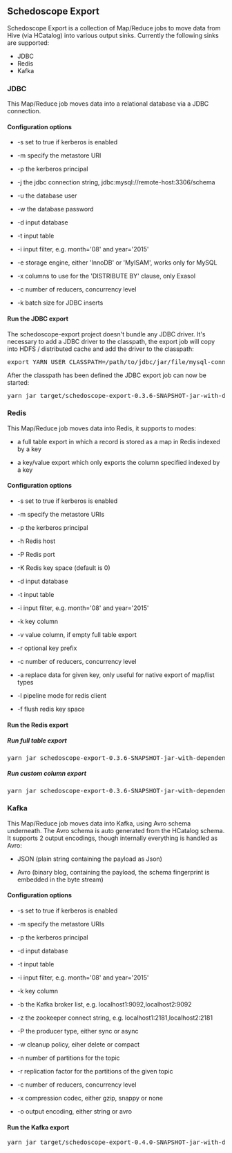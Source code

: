 ## Schedoscope Export

Schedoscope Export is a collection of Map/Reduce jobs to move data from Hive (via HCatalog) into various output sinks. Currently the following sinks are supported:

 * JDBC
 * Redis
 * Kafka

### JDBC

This Map/Reduce job moves data into a relational database via a JDBC connection.

#### Configuration options

 * -s set to true if kerberos is enabled

 * -m specify the metastore URI

 * -p the kerberos principal

 * -j the jdbc connection string, jdbc:mysql://remote-host:3306/schema

 * -u the database user

 * -w the database password

 * -d input database

 * -t input table

 * -i input filter, e.g. month='08' and year='2015'

 * -e storage engine, either 'InnoDB' or 'MyISAM', works only for MySQL

 * -x columns to use for the 'DISTRIBUTE BY' clause, only Exasol

 * -c number of reducers, concurrency level

 * -k batch size for JDBC inserts

#### Run the JDBC export

The schedoscope-export project doesn't bundle any JDBC driver. It's necessary to add a JDBC driver to the classpath, the export job will copy into HDFS / distributed cache and add the driver to the classpath:

<pre>
export YARN_USER_CLASSPATH=/path/to/jdbc/jar/file/mysql-connector-java-5.1.38.jar
</pre>

After the classpath has been defined the JDBC export job can now be started:

<pre>
yarn jar target/schedoscope-export-0.3.6-SNAPSHOT-jar-with-dependencies.jar org.schedoscope.export.jdbc.JdbcExportJob -d crichter_app_eci_datahub -t webtrends_event_small   -s -p 'hive/_HOST@OTTOGROUP.COM' -m 'thrift://brentano.unbelievable-machine.net:9083'  -c 10 -j 'jdbc:mysql://alananderson/crichter' -k 1000  -u dev_crichter -w qweR1234
</pre>

### Redis

This Map/Reduce job moves data into Redis, it supports to modes:
 * a full table export in which a record is stored as a map in Redis indexed by a key

 * a key/value export which only exports the column specified indexed by a key

#### Configuration options

 * -s set to true if kerberos is enabled

 * -m specify the metastore URIs

 * -p the kerberos principal

 * -h Redis host

 * -P Redis port

 * -K Redis key space (default is 0)

 * -d input database

 * -t input table

 * -i input filter, e.g. month='08' and year='2015'

 * -k key  column

 * -v value column, if empty full table export

 * -r optional key prefix

 * -c number of reducers, concurrency level

 * -a replace data for given key, only useful for native export of map/list types

 * -l pipeline mode for redis client

 * -f flush redis key space

#### Run the Redis export

##### Run full table export
<pre>
yarn jar schedoscope-export-0.3.6-SNAPSHOT-jar-with-dependencies.jar org.schedoscope.export.redis.RedisExportJob -d crichter_app_eci_datahub -t webtrends_event -h 'alananderson' -k id -s -p 'hive/_HOST@OTTOGROUP.COM' -m 'thrift://brentano.unbelievable-machine.net:9083'  -c 10
</pre>

##### Run custom column export

<pre>
yarn jar schedoscope-export-0.3.6-SNAPSHOT-jar-with-dependencies.jar org.schedoscope.export.redis.RedisExportJob -d crichter_app_eci_datahub -t webtrends_event -h 'alananderson' -k id -v product_listing -s -p 'hive/_HOST@OTTOGROUP.COM' -m 'thrift://brentano.unbelievable-machine.net:9083'  -c 10
</pre>

### Kafka

This Map/Reduce job moves data into Kafka, using Avro schema underneath. The Avro schema is auto generated from the HCatalog schema. It supports 2 output encodings, though internally everything is handled as Avro:
 * JSON (plain string containing the payload as Json)

 * Avro (binary blog, containing the payload, the schema fingerprint is embedded in the byte stream)

#### Configuration options

 * -s set to true if kerberos is enabled

 * -m specify the metastore URIs

 * -p the kerberos principal

 * -d input database

 * -t input table

 * -i input filter, e.g. month='08' and year='2015'

 * -k key  column

 * -b the Kafka broker list, e.g. localhost1:9092,localhost2:9092

 * -z the zookeeper connect string, e.g. localhost1:2181,localhost2:2181

 * -P the producer type, either sync or async

 * -w cleanup policy, eiher delete or compact

 * -n number of partitions for the topic

 * -r replication factor for the partitions of the given topic

 * -c number of reducers, concurrency level

 * -x compression codec, either gzip, snappy or none

 * -o output encoding, either string or avro

#### Run the Kafka export
<pre>
yarn jar target/schedoscope-export-0.4.0-SNAPSHOT-jar-with-dependencies.jar org.schedoscope.export.kafka.KafkaExportJob -d crichter_app_eci_datahub -t visit_small   -s -p 'hive/_HOST@OTTOGROUP.COM' -m 'thrift://brentano.unbelievable-machine.net:9083'  -k id  -z akiyamatakashi.unbelievable-machine.net:2181 -b dongguan.unbelievable-machine.net:9092
</pre>
